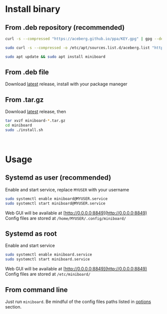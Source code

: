 # Install binary

## From .deb repository (recommended)
```sh
curl -s --compressed "https://aceberg.github.io/ppa/KEY.gpg" | gpg --dearmor | sudo tee /etc/apt/trusted.gpg.d/aceberg.gpg
```
```sh
sudo curl -s --compressed -o /etc/apt/sources.list.d/aceberg.list "https://aceberg.github.io/ppa/aceberg.list"
```
```sh
sudo apt update && sudo apt install miniboard
```
## From .deb file
Download [latest](https://github.com/aceberg/miniboard/releases/latest) release, install with your package maneger

## From .tar.gz
Download [latest](https://github.com/aceberg/miniboard/releases/latest) release, then
```sh
tar xvzf miniboard-*.tar.gz
cd miniboard
sudo ./install.sh
```
<br>

# Usage
## Systemd as user (recommended)
Enable and start service, replace `MYUSER` with your username
```sh
sudo systemctl enable miniboard@MYUSER.service
sudo systemctl start miniboard@MYUSER.service
```
Web GUI will be available at [http://0.0.0.0:8849](http://0.0.0.0:8849)   
Config files are stored at `/home/MYUSER/.config/miniboard/`   


## Systemd as root
Enable and start service
```sh
sudo systemctl enable miniboard.service
sudo systemctl start miniboard.service
```
Web GUI will be available at [http://0.0.0.0:8849](http://0.0.0.0:8849)   
Config files are stored at `/etc/miniboard/`

## From command line
Just run `miniboard`. Be mindful of the config files paths listed in [options](https://github.com/aceberg/miniboard#options) section.

